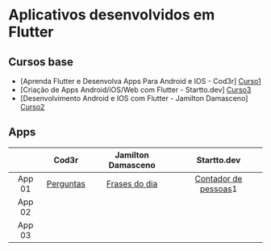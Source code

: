 # Aplicativos desenvolvidos em Flutter

## Cursos base

- [Aprenda Flutter e Desenvolva Apps Para Android e IOS - Cod3r] [Curso1]
- [Criação de Apps Android/iOS/Web com Flutter - Startto.dev] [Curso3]
- [Desenvolvimento Android e IOS com Flutter - Jamilton Damasceno] [Curso2]

## Apps

|        |          Cod3r           |       Jamilton Damasceno        |              Startto.dev              |
|:------:|:------------------------:|:-------------------------------:|:-------------------------------------:|
| App 01 | [Perguntas][App01_Cod3r] | [Frases do dia][App01_Jamilton] | [Contador de pessoas][App01_Startto]1 |
| App 02 |                          |                                 |                                       |
| App 03 |                          |                                 |                                       |

<!-- MARKDOWN LINKS & IMAGES -->

[Curso1]: https://www.udemy.com/course/curso-flutter/

[Curso2]: https://www.udemy.com/course/desenvolvimento-android-e-ios-com-flutter/

[Curso3]: https://www.udemy.com/course/curso-completo-flutter-app-android-ios/

[App01_Cod3r]: https://github.com/MatheusPTorquato/appsCursosFlutter/tree/dev-mpt/app01_cod3r

[App01_Jamilton]: https://github.com/MatheusPTorquato/appsCursosFlutter/tree/dev-mpt/app01_jamilton

[App01_Startto]: https://github.com/MatheusPTorquato/appsCursosFlutter/tree/dev-mpt/app01_startto